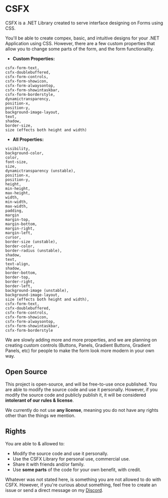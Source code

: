 # CSFX
CSFX is a .NET Library created to serve interface designing on Forms using CSS.

You'll be able to create compex, basic, and intuitive designs for your .NET Application using CSS. However, there are a few custom properties that allow you to change some parts of the form, and the form functionality.

- **Custom Properties:**
```
csfx-form-text,
csfx-doublebuffered,
csfx-form-controls,
csfx-form-showicon,
csfx-form-alwaysontop,
csfx-form-showintaskbar,
csfx-form-borderstyle,
dynamictransparency,
position-x,
position-y,
background-image-layout,
text,
shadow,
border-size,
size (effects both height and width)
```

- **All Properties:**
```
visibility,
background-color,
color,
font-size,
size,
dynamictransparency (unstable),
position-x,
position-y,
height,
min-height,
max-height,
width,
min-width,
max-width,
padding,
margin
margin-top,
margin-bottom,
margin-right,
margin-left,
cursor,
border-size (unstable),
border-color,
border-radius (unstable),
shadow,
text,
text-align,
shadow,
border-bottom,
border-top,
border-right,
border-left,
background-image (unstable),
background-image-layout,
size (effects both height and width),
csfx-form-text,
csfx-doublebuffered,
csfx-form-controls,
csfx-form-showicon,
csfx-form-alwaysontop,
csfx-form-showintaskbar,
csfx-form-borderstyle
```

We are slowly adding more and more properties, and we are planning on creating custom controls (Buttons, Panels, Gradient Buttons, Gradient Panels, etc) for people to make the form look more modern in your own way.

## Open Source

This project is open-source, and will be free-to-use once published. You are able to modify the source code and use it personally. However, if you modify the source code and publicly publish it, it will be considered **intolerant of our rules & license**.

We currently do not use **any license**, meaning you do not have any rights other than the things we mention.

## Rights

You are able to & allowed to:
- Modify the source code and use it personally.
- Use the CSFX Library for personal use, commercial use.
- Share it with friends and/or family.
- Use **some parts** of the code for your own benefit, with credit.

Whatever was not stated here, is something you are not allowed to do with CSFX. However, if you're curious about something, feel free to create an issue or send a direct message on my [Discord](https://discord.com/users/753278347697455174).
